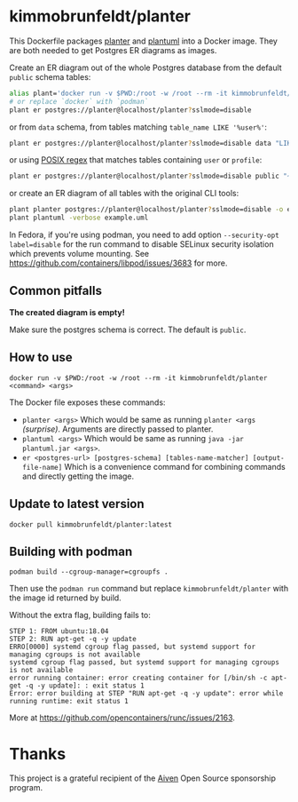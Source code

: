 # kimmobrunfeldt/planter

This Dockerfile packages [planter](https://github.com/achiku/planter) and [plantuml](https://github.com/plantuml/plantuml) into a Docker image. They are both needed to get Postgres ER diagrams as images.


Create an ER diagram out of the whole Postgres database from the default `public` schema tables:

```bash
alias plant='docker run -v $PWD:/root -w /root --rm -it kimmobrunfeldt/planter'
# or replace `docker` with `podman`
plant er postgres://planter@localhost/planter?sslmode=disable
```

or from `data` schema, from tables matching `table_name LIKE '%user%'`:

```bash
plant er postgres://planter@localhost/planter?sslmode=disable data "LIKE '%user%'"
```

or using [POSIX regex](https://www.postgresql.org/docs/9.3/functions-matching.html) that matches tables containing `user` or `profile`:

```bash
plant er postgres://planter@localhost/planter?sslmode=disable public "~ '(user|profile)'"
```

or create an ER diagram of all tables with the original CLI tools:

```bash
plant planter postgres://planter@localhost/planter?sslmode=disable -o example.uml
plant plantuml -verbose example.uml
```

In Fedora, if you're using podman, you need to add option `--security-opt label=disable` for the run command to disable SELinux security isolation which prevents volume mounting. See https://github.com/containers/libpod/issues/3683 for more.


## Common pitfalls

**The created diagram is empty!**

Make sure the postgres schema is correct. The default is `public`.

## How to use

```
docker run -v $PWD:/root -w /root --rm -it kimmobrunfeldt/planter <command> <args>
```

The Docker file exposes these commands:

* `planter <args>` Which would be same as running `planter <args` *(surprise)*. Arguments are directly passed to planter.
* `plantuml <args>` Which would be same as running `java -jar plantuml.jar <args>`.
* `er <postgres-url> [postgres-schema] [tables-name-matcher] [output-file-name]` Which is a convenience command for combining commands and directly getting the image.


## Update to latest version

```
docker pull kimmobrunfeldt/planter:latest
```


## Building with podman

```
podman build --cgroup-manager=cgroupfs .
```

Then use the `podman run` command but replace `kimmobrunfeldt/planter` with the
image id returned by build.

Without the extra flag, building fails to:

```
STEP 1: FROM ubuntu:18.04
STEP 2: RUN apt-get -q -y update
ERRO[0000] systemd cgroup flag passed, but systemd support for managing cgroups is not available
systemd cgroup flag passed, but systemd support for managing cgroups is not available
error running container: error creating container for [/bin/sh -c apt-get -q -y update]: : exit status 1
Error: error building at STEP "RUN apt-get -q -y update": error while running runtime: exit status 1
```

More at https://github.com/opencontainers/runc/issues/2163.



# Thanks

This project is a grateful recipient of the [Aiven](https://aiven.io?utm_source=github&utm_medium=plankton-program&utm_campaign=planter-docker) Open Source sponsorship program.
